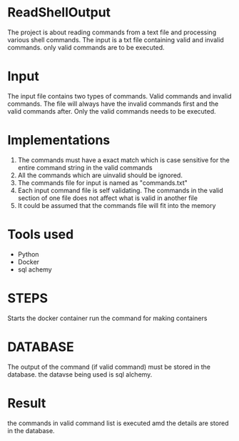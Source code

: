 # ReadShellOutput
 The project is about reading commands from a text file and processing various shell commands.
The input is a txt file containing valid and invalid commands. only valid commands are to be executed.

# Input
The input file contains two types of commands. Valid commands and invalid commands. The file will always have the invalid commands first and the valid commands after. Only the valid commands needs to be executed.

# Implementations

1. The commands must have a exact match which is case sensitive for the entire command string in the valid commands
2. All the commands which are uinvalid should be ignored.
3. The commands file for input is named as "commands.txt"
4. Each input command file is self validating. The commands in the valid section of one file does not affect what is valid in another file
5. It could be assumed that the commands file will fit into the memory

# Tools used
- Python
- Docker
- sql achemy

# STEPS

Starts the docker container 
run the command for making containers 

# DATABASE
The output of the command (if valid command) must be stored in the database. the datavse being used is sql alchemy.

# Result
the commands in valid command list is executed amd the details are stored in the database.
